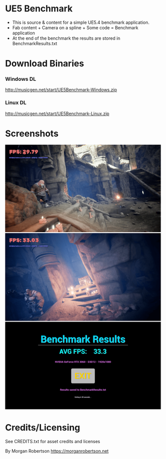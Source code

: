 # UE5 Benchmark

- This is source & content for a simple UE5.4 benchmark application.
- Fab content + Camera on a spline + Some code = Benchmark application
- At the end of the benchmark the results are stored in BenchmarkResults.txt

# Download Binaries

### Windows DL
http://musicgen.net/start/UE5Benchmark-Windows.zip

### Linux DL
http://musicgen.net/start/UE5Benchmark-Linux.zip

# Screenshots

![Alt text](/Screenshots/screen1.png?raw=true "Screenshot 1")
![Alt text](/Screenshots/screen4.png?raw=true "Screenshot 2")
![Alt text](/Screenshots/screen3.png?raw=true "Screenshot 3")

# Credits/Licensing

See CREDITS.txt for asset credits and licenses

By Morgan Robertson
https://morganrobertson.net